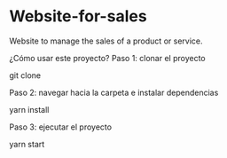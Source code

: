 # Website-for-sales
Website to manage the sales of a product or service.

¿Cómo usar este proyecto? Paso 1: clonar el proyecto

git clone

Paso 2: navegar hacia la carpeta e instalar dependencias

yarn install

Paso 3: ejecutar el proyecto

yarn start
